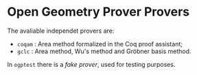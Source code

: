 # Open Geometry Prover Provers

The avaliable independet provers are:

- `coqam` : Area method formalized in the Coq proof assistant;
- `gclc` : Area method, Wu's method and Gröbner basis method.

In `ogptest` there is a *fake prover*, used for testing purposes.
